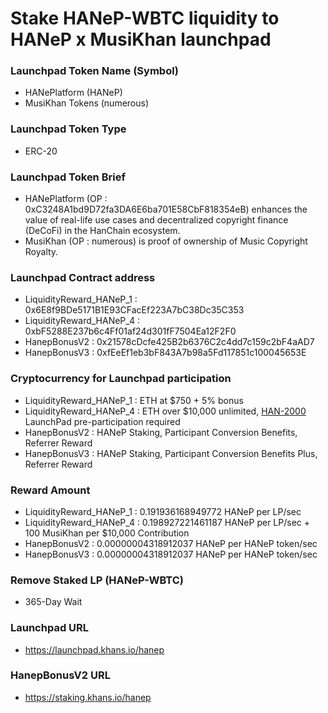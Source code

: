 # Stake HANeP-WBTC liquidity to HANeP x MusiKhan launchpad

### Launchpad Token Name (Symbol)
- HANePlatform (HANeP)
- MusiKhan Tokens (numerous)

### Launchpad Token Type
- ERC-20

### Launchpad Token Brief
- HANePlatform (OP : 0xC3248A1bd9D72fa3DA6E6ba701E58CbF818354eB) enhances the value of real-life use cases and decentralized copyright finance (DeCoFi) in the HanChain ecosystem.
- MusiKhan (OP : numerous) is proof of ownership of Music Copyright Royalty.

### Launchpad Contract address
- LiquidityReward_HANeP_1 : 0x6E8f9BDe5171B1E93CFacEf223A7bC38Dc35C353
- LiquidityReward_HANeP_4 : 0xbF5288E237b6c4Ff01af24d301fF7504Ea12F2F0
- HanepBonusV2 : 0x21578cDcfe425B2b6376C2c4dd7c159c2bF4aAD7
- HanepBonusV3 : 0xfEeEf1eb3bF843A7b98a5Fd117851c100045653E

### Cryptocurrency for Launchpad participation
- LiquidityReward_HANeP_1 : ETH at $750 + 5% bonus
- LiquidityReward_HANeP_4 : ETH over $10,000 unlimited, [HAN-2000](https://github.com/hanchain-paykhan/launchpad.khans.io/tree/main/HanChain#stake-han-wbtc-liquidity-to-han-launchpad) LaunchPad pre-participation required
- HanepBonusV2 : HANeP Staking, Participant Conversion Benefits, Referrer Reward
- HanepBonusV3 : HANeP Staking, Participant Conversion Benefits Plus, Referrer Reward

### Reward Amount
- LiquidityReward_HANeP_1 : 0.191936168949772 HANeP per LP/sec
- LiquidityReward_HANeP_4 : 0.198927221461187 HANeP per LP/sec + 100 MusiKhan per $10,000 Contribution
- HanepBonusV2 : 0.00000004318912037 HANeP per HANeP token/sec
- HanepBonusV3 : 0.00000004318912037 HANeP per HANeP token/sec

### Remove Staked LP (HANeP-WBTC)
- 365-Day Wait

### Launchpad URL
- https://launchpad.khans.io/hanep

### HanepBonusV2 URL
- https://staking.khans.io/hanep
